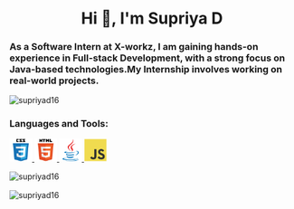 <h1 align="center">Hi 👋, I'm Supriya D</h1>
<h3>As a Software Intern at X-workz, I am gaining hands-on experience in Full-stack Development, with a strong focus on Java-based technologies.My Internship involves working on real-world projects.</h3>

<p align="left"> <img src="https://komarev.com/ghpvc/?username=supriyad16&label=Profile%20views&color=0e75b6&style=flat" alt="supriyad16" /> </p>

<p align="left">
</p>

<h3 align="left">Languages and Tools:</h3>
<p align="left"> <a href="https://www.w3schools.com/css/" target="_blank" rel="noreferrer"> <img src="https://raw.githubusercontent.com/devicons/devicon/master/icons/css3/css3-original-wordmark.svg" alt="css3" width="40" height="40"/> </a> <a href="https://www.w3.org/html/" target="_blank" rel="noreferrer"> <img src="https://raw.githubusercontent.com/devicons/devicon/master/icons/html5/html5-original-wordmark.svg" alt="html5" width="40" height="40"/> </a> <a href="https://www.java.com" target="_blank" rel="noreferrer"> <img src="https://raw.githubusercontent.com/devicons/devicon/master/icons/java/java-original.svg" alt="java" width="40" height="40"/> </a> <a href="https://developer.mozilla.org/en-US/docs/Web/JavaScript" target="_blank" rel="noreferrer"> <img src="https://raw.githubusercontent.com/devicons/devicon/master/icons/javascript/javascript-original.svg" alt="javascript" width="40" height="40"/> </a> </p>

<p><img align="center" src="https://github-readme-stats.vercel.app/api/top-langs?username=supriyad16&show_icons=true&locale=en&layout=compact" alt="supriyad16" /></p>

<p><img align="center" src="https://github-readme-streak-stats.herokuapp.com/?user=supriyad16&" alt="supriyad16" /></p>
